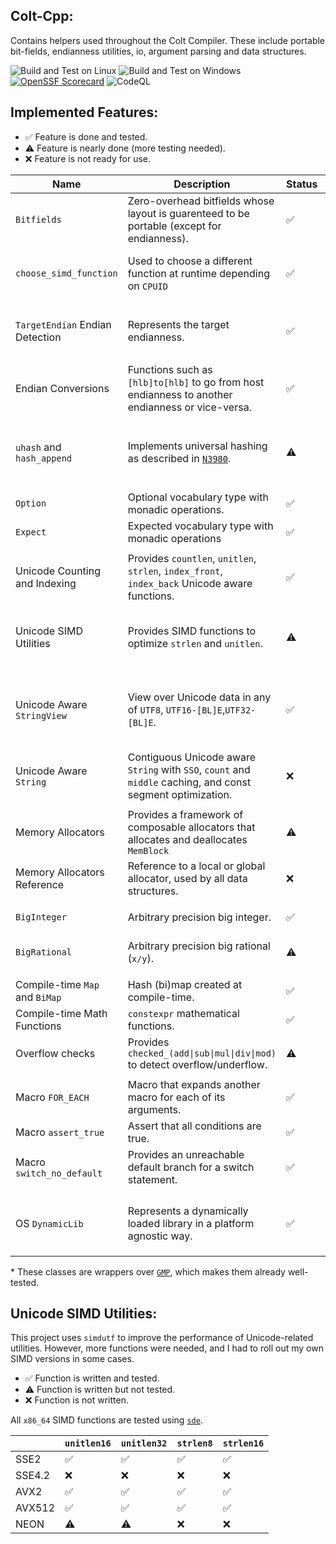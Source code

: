 ## Colt-Cpp:
Contains helpers used throughout the Colt Compiler.
These include portable bit-fields, endianness utilities, io, argument parsing and data structures.

![Build and Test on Linux](https://github.com/R533-Code/colt-cpp/actions/workflows/cmake-multi-platform.yml/badge.svg)
![Build and Test on Windows](https://github.com/R533-Code/colt-cpp/actions/workflows/cmake-windows-platform.yml/badge.svg)
[![OpenSSF Scorecard](https://api.scorecard.dev/projects/github.com/R533-Code/colt-cpp/badge)](https://scorecard.dev/viewer/?uri=github.com/R533-Code/colt-cpp)
![CodeQL](https://github.com/R533-Code/colt-cpp/actions/workflows/codeql.yml/badge.svg)


## Implemented Features:
- ✅ Feature is done and tested.
- ⚠️ Feature is nearly done (more testing needed).
- ❌ Feature is not ready for use.


| Name                            | Description                                                                                                                  | Status | Note                                                                                     |
| ------------------------------- | ---------------------------------------------------------------------------------------------------------------------------- | ------ | ---------------------------------------------------------------------------------------- |
| `Bitfields`                     | Zero-overhead bitfields whose layout is guarenteed to be portable (except for endianness).                                   | ✅      | Supports hashing and serialization.                                                      |
| `choose_simd_function`          | Used to choose a different function at runtime depending on `CPUID`                                                          | ✅      | If needed, detecting more instructions sets could be added.                              |
| `TargetEndian` Endian Detection | Represents the target endianness.                                                                                            | ✅      | There is also the `COLT_LITTLE_ENDIAN` and `COLT_BIG_ENDIAN` macros.                     |
| Endian Conversions              | Functions such as `[hlb]to[hlb]` to go from host endianness to another endianness or vice-versa.                             | ✅      | Implemented using intrinsics.                                                            |
|                                 |                                                                                                                              |        |
| `uhash` and `hash_append`       | Implements universal hashing as described in [`N3980`](https://www.open-std.org/jtc1/sc22/wg21/docs/papers/2014/n3980.html). | ⚠️      | The current implemented `hash_algorithm`s are `fnv1a` and `SipHash-2-4`.                 |
|                                 |                                                                                                                              |        |
| `Option`                        | Optional vocabulary type with monadic operations.                                                                            | ✅      | More unit tests could be added.                                                          |
| `Expect`                        | Expected vocabulary type with monadic operations                                                                             | ✅      | More unit tests could be added.                                                          |
|                                 |                                                                                                                              |        |
| Unicode Counting and Indexing   | Provides `countlen`, `unitlen`, `strlen`, `index_front`, `index_back` Unicode aware functions.                               | ✅      | More unit tests could be added.                                                          |
| Unicode SIMD Utilities          | Provides SIMD functions to optimize `strlen` and `unitlen`.                                                                  | ⚠️      | For now, `x86_64` versions are provided with little to no `ARM NEON` support.            |
| Unicode Aware `StringView`      | View over Unicode data in any of `UTF8`, `UTF16-[BL]E`,`UTF32-[BL]E`.                                                        | ✅      | A type-erased `StringView` could also be added, whose encoding is determined at runtime. |
| Unicode Aware `String`          | Contiguous Unicode aware `String` with `SSO`, `count` and `middle` caching, and const segment optimization.                  | ❌      | The implementation is a work in progress.                                                |
|                                 |                                                                                                                              |        |
| Memory Allocators               | Provides a framework of composable allocators that allocates and deallocates `MemBlock`                                      | ⚠️      | More allocators could be added.                                                          |
| Memory Allocators Reference     | Reference to a local or global allocator, used by all data structures.                                                       | ❌      | Not implemented yet.                                                                     |
|                                 |                                                                                                                              |        |
| `BigInteger`                    | Arbitrary precision big integer.                                                                                             | ✅      | More unit tests could be added. *                                                        |
| `BigRational`                   | Arbitrary precision big rational (`x/y`).                                                                                    | ⚠️      | Some API improvements could be done. *                                                   |
|                                 |                                                                                                                              |        |
| Compile-time `Map` and `BiMap`  | Hash (bi)map created at compile-time.                                                                                        | ✅      |                                                                                          |
| Compile-time Math Functions     | `constexpr` mathematical functions.                                                                                          | ✅      |                                                                                          |
| Overflow checks                 | Provides `checked_(add\|sub\|mul\|div\|mod)` to detect overflow/underflow.                                                   | ⚠️      | More unit tests are needed.                                                              |
|                                 |                                                                                                                              |        |
| Macro `FOR_EACH`                | Macro that expands another macro for each of its arguments.                                                                  | ✅      | For `MSVC`, this macro needs `/Zc:preprocessor`.                                         |
| Macro `assert_true`             | Assert that all conditions are true.                                                                                         | ✅      | Works at compile time.                                                                   |
| Macro `switch_no_default`       | Provides an unreachable default branch for a switch statement.                                                               | ✅      |                                                                                          |
|                                 |                                                                                                                              |        |
| OS `DynamicLib`                 | Represents a dynamically loaded library in a platform agnostic way.                                                          | ✅      | For Linux, `-Wl,-export-dynamic` must be specified for self-introspection.               |

\* These classes are wrappers over [`GMP`](https://gmplib.org/), which makes them already well-tested.

## Unicode SIMD Utilities:
This project uses `simdutf` to improve the performance of Unicode-related utilities.
However, more functions were needed, and I had to roll out my own SIMD versions in some cases.

- ✅ Function is written and tested.
- ⚠️ Function is written but not tested.
- ❌ Function is not written.

All `x86_64` SIMD functions are tested using [`sde`](https://www.intel.com/content/www/us/en/developer/articles/tool/software-development-emulator.html).

|        | `unitlen16` | `unitlen32` | `strlen8` | `strlen16` |
| ------ | ----------- | ----------- | --------- | ---------- |
| SSE2   | ✅           | ✅           | ✅         | ✅          |
| SSE4.2 | ❌           | ❌           | ❌         | ❌          |
| AVX2   | ✅           | ✅           | ✅         | ✅          |
| AVX512 | ✅           | ✅           | ✅         | ✅          |
| NEON   | ⚠️           | ⚠️           | ❌         | ❌          |